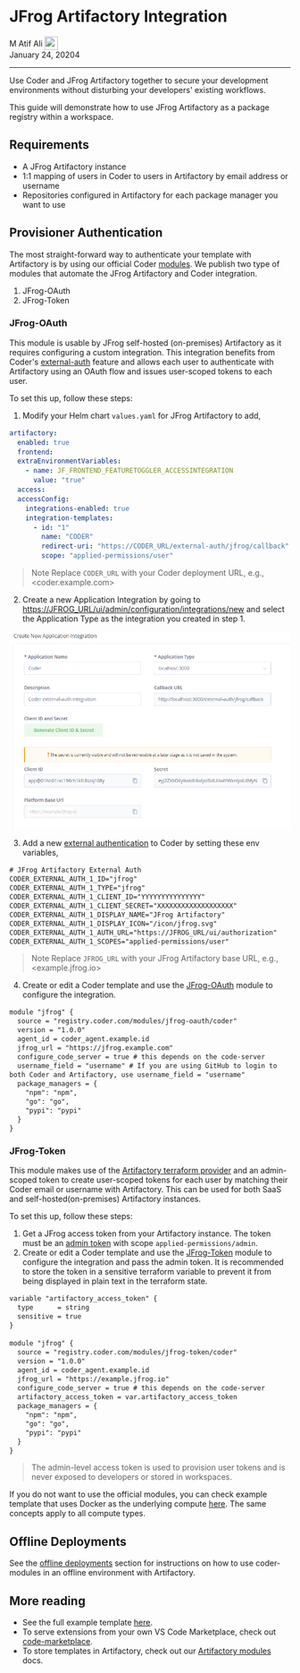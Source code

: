 # JFrog Artifactory Integration

<div>
  <a href="https://github.com/matifali" style="text-decoration: none; color: inherit;">
    <span style="vertical-align:middle;">M Atif Ali</span>
    <img src="https://github.com/matifali.png" width="24px" height="24px" style="vertical-align:middle; margin: 0px;"/>
  </a>
</div>
January 24, 20204

---

Use Coder and JFrog Artifactory together to secure your development environments
without disturbing your developers' existing workflows.

This guide will demonstrate how to use JFrog Artifactory as a package registry
within a workspace.

## Requirements

- A JFrog Artifactory instance
- 1:1 mapping of users in Coder to users in Artifactory by email address or
  username
- Repositories configured in Artifactory for each package manager you want to
  use

## Provisioner Authentication

The most straight-forward way to authenticate your template with Artifactory is
by using our official Coder [modules](https://registry.coder.com). We publish
two type of modules that automate the JFrog Artifactory and Coder integration.

1. JFrog-OAuth
2. JFrog-Token

### JFrog-OAuth

This module is usable by JFrog self-hosted (on-premises) Artifactory as it
requires configuring a custom integration. This integration benefits from
Coder's [external-auth](https://coder.com/docs/v2/latest/admin/external-auth)
feature and allows each user to authenticate with Artifactory using an OAuth
flow and issues user-scoped tokens to each user.

To set this up, follow these steps:

1. Modify your Helm chart `values.yaml` for JFrog Artifactory to add,

```yaml
artifactory:
  enabled: true
  frontend:
  extraEnvironmentVariables:
    - name: JF_FRONTEND_FEATURETOGGLER_ACCESSINTEGRATION
      value: "true"
  access:
  accessConfig:
    integrations-enabled: true
    integration-templates:
      - id: "1"
        name: "CODER"
        redirect-uri: "https://CODER_URL/external-auth/jfrog/callback"
        scope: "applied-permissions/user"
```

> Note Replace `CODER_URL` with your Coder deployment URL, e.g.,
> <coder.example.com>

2. Create a new Application Integration by going to
   <https://JFROG_URL/ui/admin/configuration/integrations/new> and select the
   Application Type as the integration you created in step 1.

![JFrog Platform new integration](../images/guides/artifactory-integration/jfrog-oauth-app.png)

3. Add a new
   [external authentication](https://coder.com/docs/v2/latest/admin/external-auth)
   to Coder by setting these env variables,

```env
# JFrog Artifactory External Auth
CODER_EXTERNAL_AUTH_1_ID="jfrog"
CODER_EXTERNAL_AUTH_1_TYPE="jfrog"
CODER_EXTERNAL_AUTH_1_CLIENT_ID="YYYYYYYYYYYYYYY"
CODER_EXTERNAL_AUTH_1_CLIENT_SECRET="XXXXXXXXXXXXXXXXXXX"
CODER_EXTERNAL_AUTH_1_DISPLAY_NAME="JFrog Artifactory"
CODER_EXTERNAL_AUTH_1_DISPLAY_ICON="/icon/jfrog.svg"
CODER_EXTERNAL_AUTH_1_AUTH_URL="https://JFROG_URL/ui/authorization"
CODER_EXTERNAL_AUTH_1_SCOPES="applied-permissions/user"
```

> Note Replace `JFROG_URL` with your JFrog Artifactory base URL, e.g.,
> <example.jfrog.io>

4. Create or edit a Coder template and use the
   [JFrog-OAuth](https://registry.coder.com/modules/jfrog-oauth) module to
   configure the integration.

```hcl
module "jfrog" {
  source = "registry.coder.com/modules/jfrog-oauth/coder"
  version = "1.0.0"
  agent_id = coder_agent.example.id
  jfrog_url = "https://jfrog.example.com"
  configure_code_server = true # this depends on the code-server
  username_field = "username" # If you are using GitHub to login to both Coder and Artifactory, use username_field = "username"
  package_managers = {
    "npm": "npm",
    "go": "go",
    "pypi": "pypi"
  }
}
```

### JFrog-Token

This module makes use of the
[Artifactory terraform provider](https://registry.terraform.io/providers/jfrog/artifactory/latest/docs)
and an admin-scoped token to create user-scoped tokens for each user by matching
their Coder email or username with Artifactory. This can be used for both SaaS
and self-hosted(on-premises) Artifactory instances.

To set this up, follow these steps:

1. Get a JFrog access token from your Artifactory instance. The token must be an
   [admin token](https://registry.terraform.io/providers/jfrog/artifactory/latest/docs#access-token)
   with scope `applied-permissions/admin`.
2. Create or edit a Coder template and use the
   [JFrog-Token](https://registry.coder.com/modules/jfrog-token) module to
   configure the integration and pass the admin token. It is recommended to
   store the token in a sensitive terraform variable to prevent it from being
   displayed in plain text in the terraform state.

```hcl
variable "artifactory_access_token" {
  type      = string
  sensitive = true
}

module "jfrog" {
  source = "registry.coder.com/modules/jfrog-token/coder"
  version = "1.0.0"
  agent_id = coder_agent.example.id
  jfrog_url = "https://example.jfrog.io"
  configure_code_server = true # this depends on the code-server
  artifactory_access_token = var.artifactory_access_token
  package_managers = {
    "npm": "npm",
    "go": "go",
    "pypi": "pypi"
  }
}
```

<blockquote class="info">
The admin-level access token is used to provision user tokens and is never exposed to
developers or stored in workspaces.
</blockquote>

If you do not want to use the official modules, you can check example template
that uses Docker as the underlying compute
[here](https://github.com/coder/coder/tree/main/examples/jfrog/docker). The same
concepts apply to all compute types.

## Offline Deployments

See the [offline deployments](../install/offline.md#coder-modules) section for
instructions on how to use coder-modules in an offline environment with
Artifactory.

## More reading

- See the full example template
  [here](https://github.com/coder/coder/tree/main/examples/jfrog/docker).
- To serve extensions from your own VS Code Marketplace, check out
  [code-marketplace](https://github.com/coder/code-marketplace#artifactory-storage).
- To store templates in Artifactory, check out our
  [Artifactory modules](../templates/modules.md#artifactory) docs.
